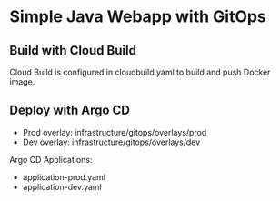 # Simple Java Webapp with GitOps

## Build with Cloud Build
Cloud Build is configured in cloudbuild.yaml to build and push Docker image.

## Deploy with Argo CD
- Prod overlay: infrastructure/gitops/overlays/prod
- Dev overlay: infrastructure/gitops/overlays/dev

Argo CD Applications:
- application-prod.yaml
- application-dev.yaml
